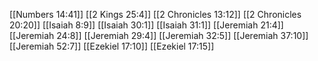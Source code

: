 [[Numbers 14:41]]
[[2 Kings 25:4]]
[[2 Chronicles 13:12]]
[[2 Chronicles 20:20]]
[[Isaiah 8:9]]
[[Isaiah 30:1]]
[[Isaiah 31:1]]
[[Jeremiah 21:4]]
[[Jeremiah 24:8]]
[[Jeremiah 29:4]]
[[Jeremiah 32:5]]
[[Jeremiah 37:10]]
[[Jeremiah 52:7]]
[[Ezekiel 17:10]]
[[Ezekiel 17:15]]
